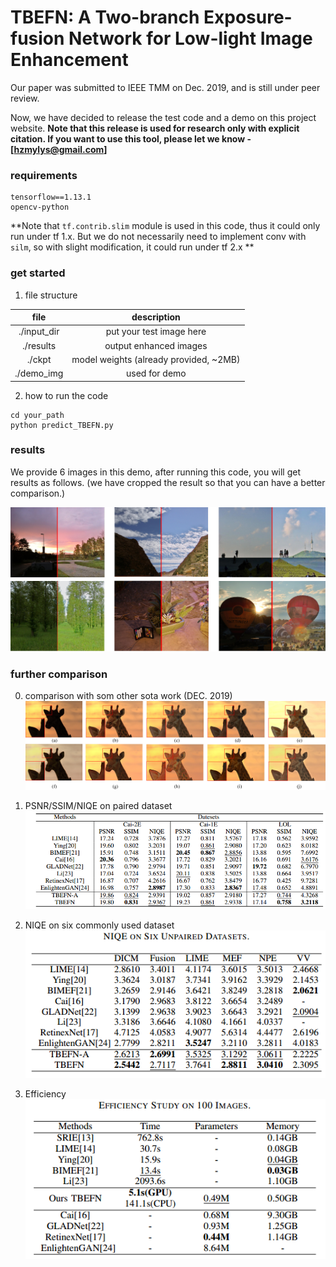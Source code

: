 # TBEFN: A Two-branch Exposure-fusion Network for Low-light Image Enhancement


Our paper was submitted to IEEE TMM on Dec. 2019, and is still under peer review. 

Now, we have decided to release the test code and a demo on this project website. **Note that this release is used for research only with explicit citation. If you want to use this tool, please let we know - [hzmylys@gmail.com]**

### requirements
```
tensorflow==1.13.1
opencv-python
```

**Note that `tf.contrib.slim` module is used in this code, thus it could only run under tf 1.x. But we do not necessarily need to implement conv with `silm`, so with slight modification, it could run under tf 2.x **

### get started
1. file structure

|file|description|
|:-:|:-:|
|./input_dir|put your test image here|
|./results|output enhanced images|
|./ckpt|model weights (already provided, ~2MB)|
|./demo_img|used for demo|

2. how to run the code

```
cd your_path
python predict_TBEFN.py
```
### results

We provide 6 images in this demo, after running this code, you will get results as follows. (we have cropped the result so that you can have a better comparison.)

![demo_img](demo_img/demo_img.jpg)

### further comparison
0. comparison with som other sota work (DEC. 2019)
![demo_img](demo_img/giraffe.jpg)


1. PSNR/SSIM/NIQE on paired dataset
![demo_img](demo_img/I.png)


2. NIQE on six commonly used dataset
![demo_img](demo_img/II.png)


3. Efficiency
![demo_img](demo_img/VII.png)


